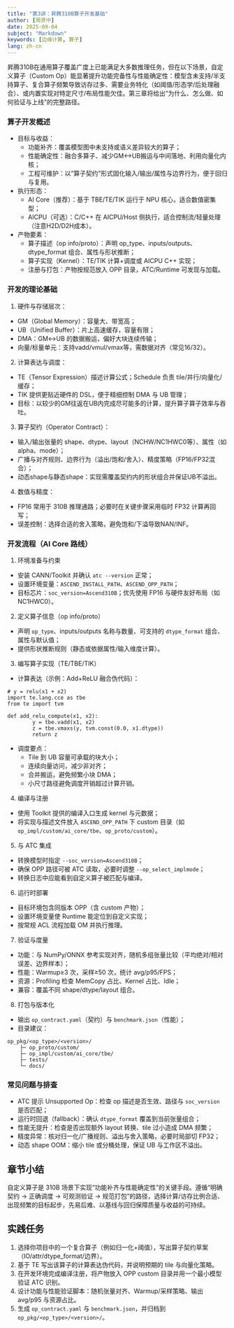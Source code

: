 ```yaml
---
title: "第3讲：昇腾310B算子开发基础"
author: [周贤中]
date: 2025-09-04
subject: "Markdown"
keywords: [边缘计算, 算子]
lang: zh-cn
---
```


昇腾310B在通用算子覆盖广度上已能满足大多数推理任务，但在以下场景，自定义算子（Custom Op）能显著提升功能完备性与性能确定性：模型含未支持/半支持算子、复合算子频繁导致访存过多、需要业务特化（如阈值/形态学/后处理融合）、或内置实现对特定尺寸/布局性能欠佳。第三章将给出“为什么、怎么做、如何验证与上线”的完整路径。

### 算子开发概述

- 目标与收益：
	- 功能补齐：覆盖模型图中未支持或语义差异较大的算子；
	- 性能确定性：融合多算子、减少GM<->UB搬运与中间落地、利用向量化内核；
	- 工程可维护：以“算子契约”形式固化输入/输出/属性与边界行为，便于回归与复用。
- 执行形态：
	- AI Core（推荐）：基于 TBE/TE/TIK 运行于 NPU 核心，适合数值密集型；
	- AICPU（可选）：C/C++ 在 AICPU/Host 侧执行，适合控制流/轻量处理（注意H2D/D2H成本）。
- 产物要素：
	- 算子描述（op info/proto）：声明 op_type、inputs/outputs、dtype_format 组合、属性与形状推断；
	- 算子实现（Kernel）：TE/TIK 计算+调度或 AICPU C++ 实现；
	- 注册与打包：产物按规范放入 OPP 目录，ATC/Runtime 可发现与加载。

### 开发的理论基础

1) 硬件与存储层次：
- GM（Global Memory）：容量大、带宽高；
- UB（Unified Buffer）：片上高速缓存，容量有限；
- DMA：GM↔UB 的数据搬运，偏好大块连续传输；
- 向量/标量单元：支持vadd/vmul/vmax等，需数据对齐（常见16/32）。

2) 计算表达与调度：
- TE（Tensor Expression）描述计算公式；Schedule 负责 tile/并行/向量化/缓存；
- TIK 提供更贴近硬件的 DSL，便于精细控制 DMA 与 UB 管理；
- 目标：以较少的GM往返在UB内完成尽可能多的计算，提升算子算子效率与吞吐。

3) 算子契约（Operator Contract）：
- 输入/输出张量的 shape、dtype、layout（NCHW/NC1HWC0等）、属性（如alpha、mode）；
- 广播与对齐规则、边界行为（溢出/饱和/舍入）、精度策略（FP16/FP32混合）；
- 动态shape与静态shape：实现需覆盖契约内的形状组合并保证UB不溢出。

4) 数值与精度：
- FP16 常用于 310B 推理通路；必要时在关键步骤采用临时 FP32 计算再回写；
- 误差控制：选择合适的舍入策略，避免饱和/下溢导致NAN/INF。

### 开发流程（AI Core 路线）

1. 环境准备与约束
- 安装 CANN/Toolkit 并确认 `atc --version` 正常；
- 设置环境变量：`ASCEND_INSTALL_PATH`、`ASCEND_OPP_PATH`；
- 目标芯片：`soc_version=Ascend310B`；优先使用 FP16 与硬件友好布局（如NC1HWC0）。

2. 定义算子信息（op info/proto）
- 声明 `op_type`、inputs/outputs 名称与数量、可支持的 `dtype_format` 组合、属性与默认值；
- 提供形状推断规则（静态或依据属性/输入维度计算）。

3. 编写算子实现（TE/TBE/TIK）
- 计算表达（示例：Add+ReLU 融合伪代码）：
```
# y = relu(x1 + x2)
import te.lang.cce as tbe
from te import tvm

def add_relu_compute(x1, x2):
		y = tbe.vadd(x1, x2)
		z = tbe.vmaxs(y, tvm.const(0.0, x1.dtype))
		return z
```
- 调度要点：
	- Tile 到 UB 容量可承载的块大小；
	- 连续向量访问，减少非对齐；
	- 合并搬运，避免频繁小块 DMA；
	- 小尺寸路径避免调度开销超过计算开销。

4. 编译与注册
- 使用 Toolkit 提供的编译入口生成 kernel 与元数据；
- 将实现与描述文件放入 `ASCEND_OPP_PATH` 下 custom 目录（如 `op_impl/custom/ai_core/tbe`、`op_proto/custom`）。

5. 与 ATC 集成
- 转换模型时指定 `--soc_version=Ascend310B`；
- 确保 OPP 路径可被 ATC 读取，必要时调整 `--op_select_implmode`；
- 转换日志中应能看到自定义算子被匹配与编译。

6. 运行时部署
- 目标环境包含同版本 OPP（含 custom 产物）；
- 设置环境变量使 Runtime 能定位到自定义实现；
- 按常规 ACL 流程加载 OM 并执行推理。

7. 验证与度量
- 功能：与 NumPy/ONNX 参考实现对齐，随机多组张量比较（平均绝对/相对误差、边界样本）；
- 性能：Warmup≥3 次，采样≥50 次，统计 avg/p95/FPS；
- 资源：Profiling 检查 MemCopy 占比、Kernel 占比、Idle；
- 兼容：覆盖不同 shape/dtype/layout 组合。

8. 打包与版本化
- 输出 `op_contract.yaml`（契约）与 `benchmark.json`（性能）；
- 目录建议：
```
op_pkg/<op_type>/<version>/
	├─ op_proto/custom/
	├─ op_impl/custom/ai_core/tbe/
	├─ tests/
	└─ docs/
```

### 常见问题与排查

- ATC 提示 Unsupported Op：检查 op 描述是否生效、路径与 `soc_version` 是否匹配；
- 运行时回退（fallback）：确认 `dtype_format` 覆盖到当前张量组合；
- 性能无提升：检查是否出现额外 layout 转换、tile 过小造成 DMA 频繁；
- 精度异常：核对归一化/广播规则、溢出与舍入策略，必要时局部切 FP32；
- 动态 shape OOM：缩小 tile 或分桶处理，保证 UB 与工作区不溢出。

## 章节小结
自定义算子是 310B 场景下实现“功能补齐与性能确定性”的关键手段。遵循“明确契约 → 正确调度 → 可观测验证 → 规范打包”的路径，选择计算/访存比例合适、出现频繁的目标起步，先易后难、以基线与回归保障质量与收益的可持续。

## 实践任务
1. 选择你项目中的一个复合算子（例如归一化+阈值），写出算子契约草案（IO/attr/dtype_format/边界）。
2. 基于 TE 写出该算子的计算表达伪代码，并说明预期的 tile 与向量化策略。
3. 在开发环境完成编译注册，将产物放入 OPP custom 目录并用一个最小模型验证 ATC 识别。
4. 设计功能与性能验证脚本：随机张量对齐、Warmup/采样策略、输出 avg/p95 与资源占比。
5. 生成 `op_contract.yaml` 与 `benchmark.json`，并归档到 `op_pkg/<op_type>/<version>/`。

